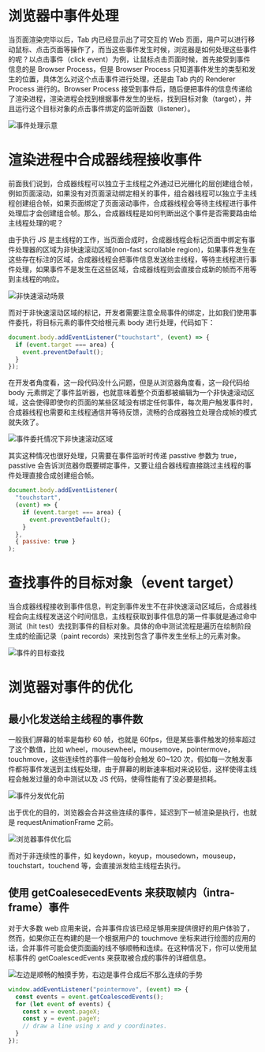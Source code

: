 # 浏览器中事件处理

当页面渲染完毕以后，Tab 内已经显示出了可交互的 Web 页面，用户可以进行移动鼠标、点击页面等操作了，而当这些事件发生时候，浏览器是如何处理这些事件的呢？以点击事件（click event）为例，让鼠标点击页面时候，首先接受到事件信息的是 Browser Process，但是 Browser Process 只知道事件发生的类型和发生的位置，具体怎么对这个点击事件进行处理，还是由 Tab 内的 Renderer Process 进行的。Browser Process 接受到事件后，随后便把事件的信息传递给了渲染进程，渲染进程会找到根据事件发生的坐标，找到目标对象（target），并且运行这个目标对象的点击事件绑定的监听函数（listener）。

![事件处理示意](https://s1.ax1x.com/2020/11/06/BfVlGQ.md.png)

# 渲染进程中合成器线程接收事件

前面我们说到，合成器线程可以独立于主线程之外通过已光栅化的层创建组合帧，例如页面滚动，如果没有对页面滚动绑定相关的事件，组合器线程可以独立于主线程创建组合帧，如果页面绑定了页面滚动事件，合成器线程会等待主线程进行事件处理后才会创建组合帧。那么，合成器线程是如何判断出这个事件是否需要路由给主线程处理的呢？

由于执行 JS 是主线程的工作，当页面合成时，合成器线程会标记页面中绑定有事件处理器的区域为非快速滚动区域(non-fast scrollable region)，如果事件发生在这些存在标注的区域，合成器线程会把事件信息发送给主线程，等待主线程进行事件处理，如果事件不是发生在这些区域，合成器线程则会直接合成新的帧而不用等到主线程的响应。

![非快速滚动场景](https://s1.ax1x.com/2020/11/06/BfZ0Tf.png)

而对于非快速滚动区域的标记，开发者需要注意全局事件的绑定，比如我们使用事件委托，将目标元素的事件交给根元素 body 进行处理，代码如下：

```js
document.body.addEventListener("touchstart", (event) => {
  if (event.target === area) {
    event.preventDefault();
  }
});
```

在开发者角度看，这一段代码没什么问题，但是从浏览器角度看，这一段代码给 body 元素绑定了事件监听器，也就意味着整个页面都被编辑为一个非快速滚动区域，这会使得即使你的页面的某些区域没有绑定任何事件，每次用户触发事件时，合成器线程也需要和主线程通信并等待反馈，流畅的合成器独立处理合成帧的模式就失效了。

![事件委托情况下非快速滚动区域](https://s1.ax1x.com/2020/11/06/BfZztO.md.png)

其实这种情况也很好处理，只需要在事件监听时传递 passtive 参数为 true，passtive 会告诉浏览器你既要绑定事件，又要让组合器线程直接跳过主线程的事件处理直接合成创建组合帧。

```js
document.body.addEventListener(
  "touchstart",
  (event) => {
    if (event.target === area) {
      event.preventDefault();
    }
  },
  { passive: true }
);
```

# 查找事件的目标对象（event target）

当合成器线程接收到事件信息，判定到事件发生不在非快速滚动区域后，合成器线程会向主线程发送这个时间信息，主线程获取到事件信息的第一件事就是通过命中测试（hit test）去找到事件的目标对象。具体的命中测试流程是遍历在绘制阶段生成的绘画记录（paint records）来找到包含了事件发生坐标上的元素对象。

![事件的目标查找](https://s1.ax1x.com/2020/11/07/B4ciM8.md.png)

# 浏览器对事件的优化

## 最小化发送给主线程的事件数

一般我们屏幕的帧率是每秒 60 帧，也就是 60fps，但是某些事件触发的频率超过了这个数值，比如 wheel，mousewheel，mousemove，pointermove，touchmove，这些连续性的事件一般每秒会触发 60~120 次，假如每一次触发事件都将事件发送到主线程处理，由于屏幕的刷新速率相对来说较低，这样使得主线程会触发过量的命中测试以及 JS 代码，使得性能有了没必要是损耗。

![事件分发优化前](https://s1.ax1x.com/2020/11/07/B4cQMT.png)

出于优化的目的，浏览器会合并这些连续的事件，延迟到下一帧渲染是执行，也就是 requestAnimationFrame 之前。

![浏览器事件优化后](https://s1.ax1x.com/2020/11/07/B4cwQK.png)

而对于非连续性的事件，如 keydown，keyup，mousedown，mouseup，touchstart，touchend 等，会直接派发给主线程去执行。

## 使用 getCoalesecedEvents 来获取帧内（intra-frame）事件

对于大多数 web 应用来说，合并事件应该已经足够用来提供很好的用户体验了，然而，如果你正在构建的是一个根据用户的 touchmove 坐标来进行绘图的应用的话，合并事件可能会使页面画的线不够顺畅和连续。在这种情况下，你可以使用鼠标事件的 getCoalescedEvents 来获取被合成的事件的详细信息。

![左边是顺畅的触摸手势，右边是事件合成后不那么连续的手势](https://s1.ax1x.com/2020/11/07/B44WND.md.png)

```js
window.addEventListener("pointermove", (event) => {
  const events = event.getCoalescedEvents();
  for (let event of events) {
    const x = event.pageX;
    const y = event.pageY;
    // draw a line using x and y coordinates.
  }
});
```
